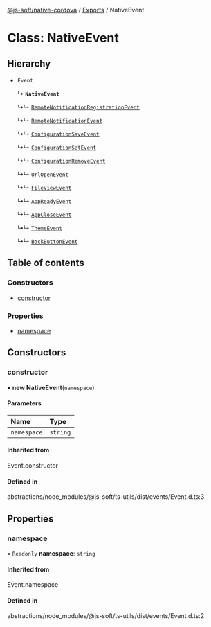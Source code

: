 [@js-soft/native-cordova](../README.md) / [Exports](../modules.md) / NativeEvent

# Class: NativeEvent

## Hierarchy

- `Event`

  ↳ **`NativeEvent`**

  ↳↳ [`RemoteNotificationRegistrationEvent`](RemoteNotificationRegistrationEvent.md)

  ↳↳ [`RemoteNotificationEvent`](RemoteNotificationEvent.md)

  ↳↳ [`ConfigurationSaveEvent`](ConfigurationSaveEvent.md)

  ↳↳ [`ConfigurationSetEvent`](ConfigurationSetEvent.md)

  ↳↳ [`ConfigurationRemoveEvent`](ConfigurationRemoveEvent.md)

  ↳↳ [`UrlOpenEvent`](UrlOpenEvent.md)

  ↳↳ [`FileViewEvent`](FileViewEvent.md)

  ↳↳ [`AppReadyEvent`](AppReadyEvent.md)

  ↳↳ [`AppCloseEvent`](AppCloseEvent.md)

  ↳↳ [`ThemeEvent`](ThemeEvent.md)

  ↳↳ [`BackButtonEvent`](BackButtonEvent.md)

## Table of contents

### Constructors

- [constructor](NativeEvent.md#constructor)

### Properties

- [namespace](NativeEvent.md#namespace)

## Constructors

### constructor

• **new NativeEvent**(`namespace`)

#### Parameters

| Name | Type |
| :------ | :------ |
| `namespace` | `string` |

#### Inherited from

Event.constructor

#### Defined in

abstractions/node_modules/@js-soft/ts-utils/dist/events/Event.d.ts:3

## Properties

### namespace

• `Readonly` **namespace**: `string`

#### Inherited from

Event.namespace

#### Defined in

abstractions/node_modules/@js-soft/ts-utils/dist/events/Event.d.ts:2
